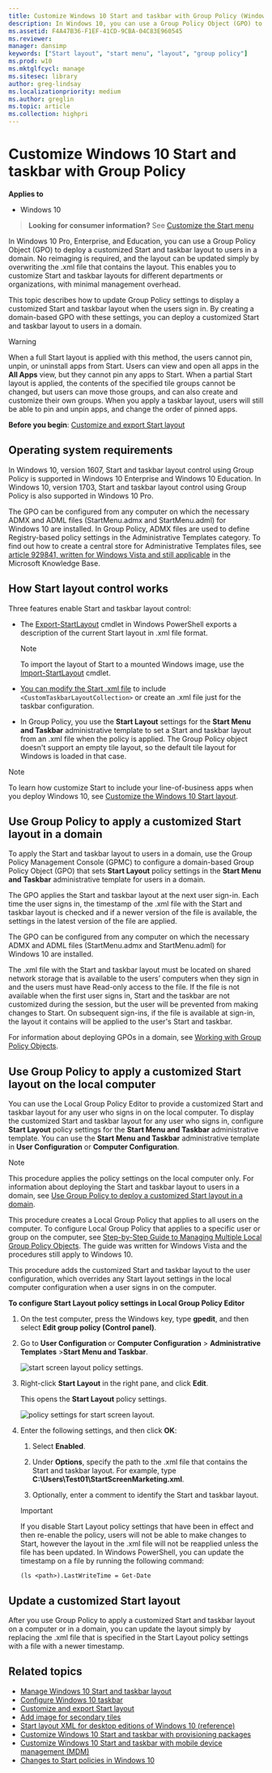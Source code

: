 ```yaml
---
title: Customize Windows 10 Start and taskbar with Group Policy (Windows 10)
description: In Windows 10, you can use a Group Policy Object (GPO) to deploy a customized Start layout to users in a domain.
ms.assetid: F4A47B36-F1EF-41CD-9CBA-04C83E960545
ms.reviewer: 
manager: dansimp
keywords: ["Start layout", "start menu", "layout", "group policy"]
ms.prod: w10
ms.mktglfcycl: manage
ms.sitesec: library
author: greg-lindsay
ms.localizationpriority: medium
ms.author: greglin
ms.topic: article
ms.collection: highpri
---
```


# Customize Windows 10 Start and taskbar with Group Policy


**Applies to**

-   Windows 10

>**Looking for consumer information?** See [Customize the Start menu](https://go.microsoft.com/fwlink/p/?LinkId=623630)

In Windows 10 Pro, Enterprise, and Education, you can use a Group Policy Object (GPO) to deploy a customized Start and taskbar layout to users in a domain. No reimaging is required, and the layout can be updated simply by overwriting the .xml file that contains the layout. This enables you to customize Start and taskbar layouts for different departments or organizations, with minimal management overhead.

This topic describes how to update Group Policy settings to display a customized Start and taskbar layout when the users sign in. By creating a domain-based GPO with these settings, you can deploy a customized Start and taskbar layout to users in a domain.

>[!WARNING]
>When a full Start layout is applied with this method, the users cannot pin, unpin, or uninstall apps from Start. Users can view and open all apps in the **All Apps** view, but they cannot pin any apps to Start. When a partial Start layout is applied, the contents of the specified tile groups cannot be changed, but users can move those groups, and can also create and customize their own groups. When you apply a taskbar layout, users will still be able to pin and unpin apps, and change the order of pinned apps.

 

**Before you begin**: [Customize and export Start layout](customize-and-export-start-layout.md)

## Operating system requirements


In Windows 10, version 1607, Start and taskbar layout control using Group Policy is supported in Windows 10 Enterprise and Windows 10 Education. In Windows 10, version 1703, Start and taskbar layout control using Group Policy is also supported in Windows 10 Pro.

The GPO can be configured from any computer on which the necessary ADMX and ADML files (StartMenu.admx and StartMenu.adml) for Windows 10 are installed. In Group Policy, ADMX files are used to define Registry-based policy settings in the Administrative Templates category. To find out how to create a central store for Administrative Templates files, see [article 929841, written for Windows Vista and still applicable](/troubleshoot/windows-server/group-policy/create-central-store-domain-controller) in the Microsoft Knowledge Base.

## <a href="" id="bkmk-howstartscreencontrolworks"></a>How Start layout control works


Three features enable Start and taskbar layout control:

-   The [Export-StartLayout](/powershell/module/startlayout/export-startlayout?view=win10-ps) cmdlet in Windows PowerShell exports a description of the current Start layout in .xml file format. 

    >[!NOTE]
    >To import the layout of Start to a mounted Windows image, use the [Import-StartLayout](/powershell/module/startlayout/import-startlayout) cmdlet.

-    [You can modify the Start .xml file](configure-windows-10-taskbar.md) to include  `<CustomTaskbarLayoutCollection>` or create an .xml file just for the taskbar configuration. 

-   In Group Policy, you use the **Start Layout** settings for the **Start Menu and Taskbar** administrative template to set a Start and taskbar layout from an .xml file when the policy is applied. The Group Policy object doesn't support an empty tile layout, so the default tile layout for Windows is loaded in that case.

>[!NOTE]
>To learn how customize Start to include your line-of-business apps when you deploy Windows 10, see [Customize the Windows 10 Start layout]( https://go.microsoft.com/fwlink/p/?LinkId=620863).

 

## <a href="" id="bkmk-domaingpodeployment"></a>Use Group Policy to apply a customized Start layout in a domain


To apply the Start and taskbar layout to users in a domain, use the Group Policy Management Console (GPMC) to configure a domain-based Group Policy Object (GPO) that sets **Start Layout** policy settings in the **Start Menu and Taskbar** administrative template for users in a domain.

The GPO applies the Start and taskbar layout at the next user sign-in. Each time the user signs in, the timestamp of the .xml file with the Start and taskbar layout is checked and if a newer version of the file is available, the settings in the latest version of the file are applied.

The GPO can be configured from any computer on which the necessary ADMX and ADML files (StartMenu.admx and StartMenu.adml) for Windows 10 are installed.

The .xml file with the Start and taskbar layout must be located on shared network storage that is available to the users’ computers when they sign in and the users must have Read-only access to the file. If the file is not available when the first user signs in, Start and the taskbar are not customized during the session, but the user will be prevented from making changes to Start. On subsequent sign-ins, if the file is available at sign-in, the layout it contains will be applied to the user's Start and taskbar.

For information about deploying GPOs in a domain, see [Working with Group Policy Objects](/previous-versions/windows/it-pro/windows-server-2008-R2-and-2008/cc731212(v=ws.11)).

## <a href="" id="bkmk-localgpimport"></a>Use Group Policy to apply a customized Start layout on the local computer


You can use the Local Group Policy Editor to provide a customized Start and taskbar layout for any user who signs in on the local computer. To display the customized Start and taskbar layout for any user who signs in, configure **Start Layout** policy settings for the **Start Menu and Taskbar** administrative template. You can use the **Start Menu and Taskbar** administrative template in **User Configuration** or **Computer Configuration**.

>[!NOTE]
>This procedure applies the policy settings on the local computer only. For information about deploying the Start and taskbar layout to users in a domain, see [Use Group Policy to deploy a customized Start layout in a domain](#bkmk-domaingpodeployment).
>
>This procedure creates a Local Group Policy that applies to all users on the computer. To configure Local Group Policy that applies to a specific user or group on the computer, see [Step-by-Step Guide to Managing Multiple Local Group Policy Objects](/previous-versions/windows/it-pro/windows-vista/cc766291(v=ws.10)). The guide was written for Windows Vista and the procedures still apply to Windows 10.


This procedure adds the customized Start and taskbar layout to the user configuration, which overrides any Start layout settings in the local computer configuration when a user signs in on the computer.

**To configure Start Layout policy settings in Local Group Policy Editor**

1. On the test computer, press the Windows key, type **gpedit**, and then select **Edit group policy (Control panel)**.

2. Go to **User Configuration** or **Computer Configuration** &gt; **Administrative Templates** &gt;**Start Menu and Taskbar**.

   ![start screen layout policy settings.](images/starttemplate.jpg)

3. Right-click **Start Layout** in the right pane, and click **Edit**.

   This opens the **Start Layout** policy settings.

   ![policy settings for start screen layout.](images/startlayoutpolicy.jpg)

4. Enter the following settings, and then click **OK**:

   1.  Select **Enabled**.

   2.  Under **Options**, specify the path to the .xml file that contains the Start and taskbar layout. For example, type **C:\\Users\\Test01\\StartScreenMarketing.xml**.

   3.  Optionally, enter a comment to identify the Start and taskbar layout.

   > [!IMPORTANT]
   > If you disable Start Layout policy settings that have been in effect and then re-enable the policy, users will not be able to make changes to Start, however the layout in the .xml file will not be reapplied unless the file has been updated. In Windows PowerShell, you can update the timestamp on a file by running the following command:
   > 
   > `(ls <path>).LastWriteTime = Get-Date`

     

## <a href="" id="bkmk-updatestartscreenlayout"></a>Update a customized Start layout


After you use Group Policy to apply a customized Start and taskbar layout on a computer or in a domain, you can update the layout simply by replacing the .xml file that is specified in the Start Layout policy settings with a file with a newer timestamp.

## Related topics


- [Manage Windows 10 Start and taskbar layout](windows-10-start-layout-options-and-policies.md)
- [Configure Windows 10 taskbar](configure-windows-10-taskbar.md)
- [Customize and export Start layout](customize-and-export-start-layout.md)
- [Add image for secondary tiles](start-secondary-tiles.md)
- [Start layout XML for desktop editions of Windows 10 (reference)](start-layout-xml-desktop.md)
- [Customize Windows 10 Start and taskbar with provisioning packages](customize-windows-10-start-screens-by-using-provisioning-packages-and-icd.md)
- [Customize Windows 10 Start and taskbar with mobile device management (MDM)](customize-windows-10-start-screens-by-using-mobile-device-management.md)
- [Changes to Start policies in Windows 10](changes-to-start-policies-in-windows-10.md)
 
